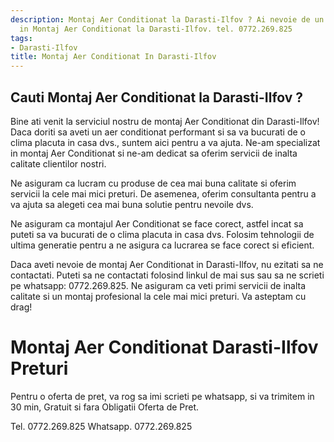 ```yaml
---
description: Montaj Aer Conditionat la Darasti-Ilfov ? Ai nevoie de un profesionist
  in Montaj Aer Conditionat la Darasti-Ilfov. tel. 0772.269.825
tags:
- Darasti-Ilfov
title: Montaj Aer Conditionat In Darasti-Ilfov
---
```



## Cauti Montaj Aer Conditionat la Darasti-Ilfov ?

Bine ati venit la serviciul nostru de montaj Aer Conditionat din Darasti-Ilfov! 
Daca doriti sa aveti un aer conditionat performant si sa va bucurati de o clima placuta in casa dvs., suntem aici pentru a va ajuta. 
Ne-am specializat in montaj Aer Conditionat si ne-am dedicat sa oferim servicii de inalta calitate clientilor nostri. 

Ne asiguram ca lucram cu produse de cea mai buna calitate si oferim servicii la cele mai mici preturi. 
De asemenea, oferim consultanta pentru a va ajuta sa alegeti cea mai buna solutie pentru nevoile dvs. 

Ne asiguram ca montajul Aer Conditionat se face corect, astfel incat sa puteti sa va bucurati de o clima placuta in casa dvs. 
Folosim tehnologii de ultima generatie pentru a ne asigura ca lucrarea se face corect si eficient. 

Daca aveti nevoie de montaj Aer Conditionat in Darasti-Ilfov, nu ezitati sa ne contactati. 
Puteti sa ne contactati folosind linkul de mai sus sau sa ne scrieti pe whatsapp: 0772.269.825. 
Ne asiguram ca veti primi servicii de inalta calitate si un montaj profesional la cele mai mici preturi. 
Va asteptam cu drag!

# Montaj Aer Conditionat Darasti-Ilfov Preturi
Pentru o oferta de pret, va rog sa imi scrieti pe whatsapp, si va trimitem in 30 min, Gratuit si fara Obligatii Oferta de Pret.

Tel. 0772.269.825
Whatsapp. 0772.269.825